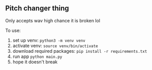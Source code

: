 ## Pitch changer thing
Only accepts wav
high chance it is broken lol

To use:

1. set up venv: `python3 -m venv venv`
2. activate venv: `source venv/bin/activate`
3. download required packages: `pip install -r requirements.txt`
4. run app `python main.py`
5. hope it doesn't break


